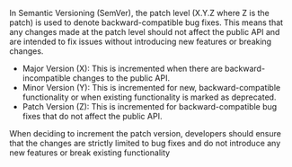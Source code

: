 In Semantic Versioning (SemVer), the patch level (X.Y.Z where Z is the patch) is used to denote backward-compatible bug fixes. This means that any changes made at the patch level should not affect the public API and are intended to fix issues without introducing new features or breaking changes.

+ Major Version (X): This is incremented when there are backward-incompatible changes to the public API.
+ Minor Version (Y): This is incremented for new, backward-compatible functionality or when existing functionality is marked as deprecated.
+ Patch Version (Z): This is incremented for backward-compatible bug fixes that do not affect the public API.

When deciding to increment the patch version, developers should ensure that the changes are strictly limited to bug fixes and do not introduce any new features or break existing functionality